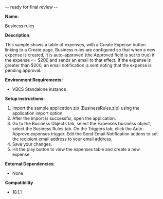 -- ready for final review --

**Name:**

Business rules

**Description:**

This sample shows a table of expenses, with a Create Expense button linking to a Create page. Business rules are configured so that when a new expense is created, it is auto-approved (the Approved field is set to true) if the expense <= $200 and sends an email to that effect. If the expense is greater than $200, an email notification is sent noting that the expense is pending approval. 

**Environment Requirements:**

* VBCS Standalone instance

**Setup instructions:**

1. Import the sample application zip (BusinessRules.zip) using the application import option
2. After the import is successful, open the application.
3. Go to the Business Objects tab, select the Expenses business object, select the Business Rules tab. On the Triggers tab, click the Auto-Approve expenses trigger. Edit the Send Email Notification actions to set the recipient email address to your email address.
6. Save your changes.
7. Hit the play button to view the expenses table and create a new expense.

**External Dependencies:**

* None

**Compatibility**

* 18.1.1
